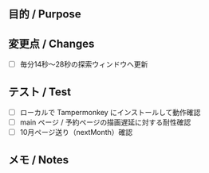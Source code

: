 ## 目的 / Purpose

## 変更点 / Changes

- [ ] 毎分14秒〜28秒の探索ウィンドウへ更新

## テスト / Test

- [ ] ローカルで Tampermonkey にインストールして動作確認
- [ ] main ページ / 予約ページの描画遅延に対する耐性確認
- [ ] 10月ページ送り（nextMonth）確認

## メモ / Notes
